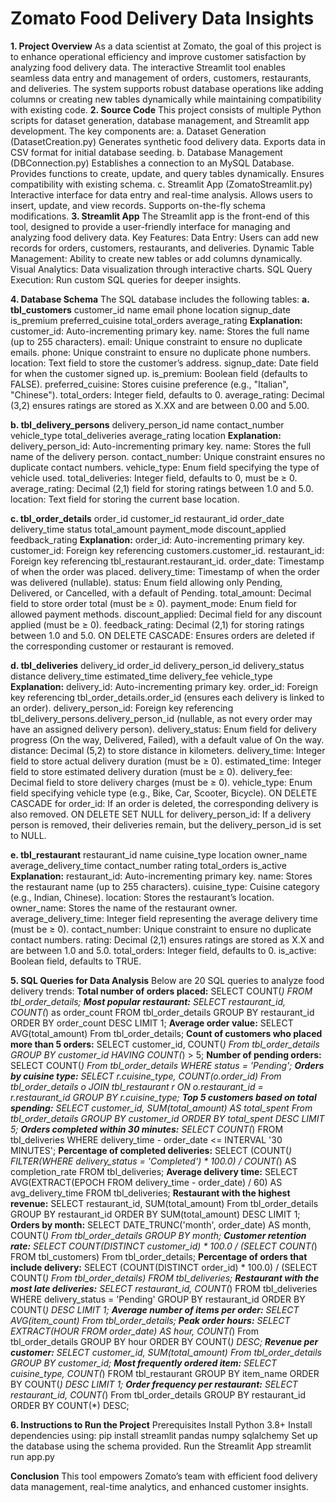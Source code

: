 # Zomato Food Delivery Data Insights
**1. Project Overview**
As a data scientist at Zomato, the goal of this project is to enhance operational efficiency and improve customer satisfaction by analyzing food delivery data. The interactive Streamlit tool enables seamless data entry and management of orders, customers, restaurants, and deliveries. The system supports robust database operations like adding columns or creating new tables dynamically while maintaining compatibility with existing code.
**2. Source Code**
This project consists of multiple Python scripts for dataset generation, database management, and Streamlit app development. The key components are:
a. Dataset Generation (DatasetCreation.py)
Generates synthetic food delivery data.
Exports data in CSV format for initial database seeding.
b. Database Management (DBConnection.py)
Establishes a connection to an MySQL Database.
Provides functions to create, update, and query tables dynamically.
Ensures compatibility with existing schema.
c. Streamlit App (ZomatoStreamlit.py)
Interactive interface for data entry and real-time analysis.
Allows users to insert, update, and view records.
Supports on-the-fly schema modifications.
**3. Streamlit App**
The Streamlit app is the front-end of this tool, designed to provide a user-friendly interface for managing and analyzing food delivery data.
Key Features:
Data Entry: Users can add new records for orders, customers, restaurants, and deliveries.
Dynamic Table Management: Ability to create new tables or add columns dynamically.
Visual Analytics: Data visualization through interactive charts.
SQL Query Execution: Run custom SQL queries for deeper insights.
 
 
**4. Database Schema**
The SQL database includes the following tables:
**a. tbl_customers**
       customer_id
       name
       email
       phone
       location
       signup_date
       is_premium
       preferred_cuisine
       total_orders
       average_rating
**Explanation:**
customer_id: Auto-incrementing primary key.
name: Stores the full name (up to 255 characters).
email: Unique constraint to ensure no duplicate emails.
phone: Unique constraint to ensure no duplicate phone numbers.
location: Text field to store the customer’s address.
signup_date: Date field for when the customer signed up.
is_premium: Boolean field (defaults to FALSE).
preferred_cuisine: Stores cuisine preference (e.g., "Italian", "Chinese").
total_orders: Integer field, defaults to 0.
average_rating: Decimal (3,2) ensures ratings are stored as X.XX and are between 0.00 and 5.00.

 
**b. tbl_delivery_persons**
     delivery_person_id
     name
     contact_number
     vehicle_type
     total_deliveries
     average_rating
     location
**Explanation:**
delivery_person_id: Auto-incrementing primary key.
name: Stores the full name of the delivery person.
contact_number: Unique constraint ensures no duplicate contact numbers.
vehicle_type: Enum field specifying the type of vehicle used.
total_deliveries: Integer field, defaults to 0, must be ≥ 0.
average_rating: Decimal (2,1) field for storing ratings between 1.0 and 5.0.
location: Text field for storing the current base location.
 
**c. tbl_order_details**
   order_id
   customer_id
   restaurant_id
   order_date
   delivery_time
   status
   total_amount
   payment_mode
   discount_applied
   feedback_rating
**Explanation:**
order_id: Auto-incrementing primary key.
customer_id: Foreign key referencing customers.customer_id.
restaurant_id: Foreign key referencing tbl_restaurant.restaurant_id.
order_date: Timestamp of when the order was placed.
delivery_time: Timestamp of when the order was delivered (nullable).
status: Enum field allowing only Pending, Delivered, or Cancelled, with a default of Pending.
total_amount: Decimal field to store order total (must be ≥ 0).
payment_mode: Enum field for allowed payment methods.
discount_applied: Decimal field for any discount applied (must be ≥ 0).
feedback_rating: Decimal (2,1) for storing ratings between 1.0 and 5.0.
ON DELETE CASCADE: Ensures orders are deleted if the corresponding customer or restaurant is removed.

**d. tbl_deliveries**
   delivery_id
   order_id
   delivery_person_id
   delivery_status
   distance
   delivery_time
   estimated_time
   delivery_fee
   vehicle_type
**Explanation:**
delivery_id: Auto-incrementing primary key.
order_id: Foreign key referencing tbl_order_details.order_id (ensures each delivery is linked to an order).
delivery_person_id: Foreign key referencing tbl_delivery_persons.delivery_person_id (nullable, as not every order may have an assigned delivery person).
delivery_status: Enum field for delivery progress (On the way, Delivered, Failed), with a default value of On the way.
distance: Decimal (5,2) to store distance in kilometers.
delivery_time: Integer field to store actual delivery duration (must be ≥ 0).
estimated_time: Integer field to store estimated delivery duration (must be ≥ 0).
delivery_fee: Decimal field to store delivery charges (must be ≥ 0).
vehicle_type: Enum field specifying vehicle type (e.g., Bike, Car, Scooter, Bicycle).
ON DELETE CASCADE for order_id: If an order is deleted, the corresponding delivery is also removed.
ON DELETE SET NULL for delivery_person_id: If a delivery person is removed, their deliveries remain, but the delivery_person_id is set to NULL.
 
**e. tbl_restaurant**
    restaurant_id
    name
    cuisine_type
    location
    owner_name
    average_delivery_time
    contact_number
    rating
    total_orders
    is_active
**Explanation:**
restaurant_id: Auto-incrementing primary key.
name: Stores the restaurant name (up to 255 characters).
cuisine_type: Cuisine category (e.g., Indian, Chinese).
location: Stores the restaurant’s location.
owner_name: Stores the name of the restaurant owner.
average_delivery_time: Integer field representing the average delivery time (must be ≥ 0).
contact_number: Unique constraint to ensure no duplicate contact numbers.
rating: Decimal (2,1) ensures ratings are stored as X.X and are between 1.0 and 5.0.
total_orders: Integer field, defaults to 0.
is_active: Boolean field, defaults to TRUE.

**5. SQL Queries for Data Analysis**
Below are 20 SQL queries to analyze food delivery trends:
**Total number of orders placed:**
SELECT COUNT(*) FROM tbl_order_details;
**Most popular restaurant:**
SELECT restaurant_id, COUNT(*) as order_count FROM tbl_order_details GROUP BY restaurant_id ORDER BY order_count DESC LIMIT 1;
**Average order value:**
SELECT AVG(total_amount) From tbl_order_details;
**Count of customers who placed more than 5 orders:**
SELECT customer_id, COUNT(*) From tbl_order_details GROUP BY customer_id HAVING COUNT(*) > 5;
**Number of pending orders:**
SELECT COUNT(*) From tbl_order_details WHERE status = 'Pending';
**Orders by cuisine type:**
SELECT r.cuisine_type, COUNT(o.order_id) From tbl_order_details o JOIN tbl_restaurant r ON o.restaurant_id = r.restaurant_id GROUP BY r.cuisine_type;
**Top 5 customers based on total spending:**
SELECT customer_id, SUM(total_amount) AS total_spent From tbl_order_details GROUP BY customer_id ORDER BY total_spent DESC LIMIT 5;
**Orders completed within 30 minutes:**
SELECT COUNT(*) FROM tbl_deliveries WHERE delivery_time - order_date <= INTERVAL '30 MINUTES';
**Percentage of completed deliveries:**
SELECT (COUNT(*) FILTER(WHERE delivery_status = 'Completed') * 100.0) / COUNT(*) AS completion_rate FROM tbl_deliveries;
**Average delivery time:**
SELECT AVG(EXTRACT(EPOCH FROM delivery_time - order_date) / 60) AS avg_delivery_time FROM tbl_deliveries;
**Restaurant with the highest revenue:**
SELECT restaurant_id, SUM(total_amount) From tbl_order_details GROUP BY restaurant_id ORDER BY SUM(total_amount) DESC LIMIT 1;
**Orders by month:**
SELECT DATE_TRUNC('month', order_date) AS month, COUNT(*) From tbl_order_details GROUP BY month;
**Customer retention rate:**
SELECT COUNT(DISTINCT customer_id) * 100.0 / (SELECT COUNT(*) FROM tbl_customers) From tbl_order_details;
**Percentage of orders that include delivery:**
SELECT (COUNT(DISTINCT order_id) * 100.0) / (SELECT COUNT(*) From tbl_order_details) FROM tbl_deliveries;
**Restaurant with the most late deliveries:**
SELECT restaurant_id, COUNT(*) FROM tbl_deliveries WHERE delivery_status = 'Pending' GROUP BY restaurant_id ORDER BY COUNT(*) DESC LIMIT 1;
**Average number of items per order:**
SELECT AVG(item_count) From tbl_order_details;
**Peak order hours:**
SELECT EXTRACT(HOUR FROM order_date) AS hour, COUNT(*) From tbl_order_details GROUP BY hour ORDER BY COUNT(*) DESC;
**Revenue per customer:**
SELECT customer_id, SUM(total_amount) From tbl_order_details GROUP BY customer_id;
**Most frequently ordered item:**
SELECT cuisine_type, COUNT(*) FROM tbl_restaurant GROUP BY item_name ORDER BY COUNT(*) DESC LIMIT 1;
**Order frequency per restaurant:**
SELECT restaurant_id, COUNT(*) From tbl_order_details GROUP BY restaurant_id ORDER BY COUNT(*) DESC;
 
**6. Instructions to Run the Project**
Prerequisites
Install Python 3.8+
Install dependencies using:
pip install streamlit pandas numpy sqlalchemy
Set up the database using the schema provided.
Run the Streamlit App
streamlit run app.py

**Conclusion**
This tool empowers Zomato’s team with efficient food delivery data management, real-time analytics, and enhanced customer insights.
 


